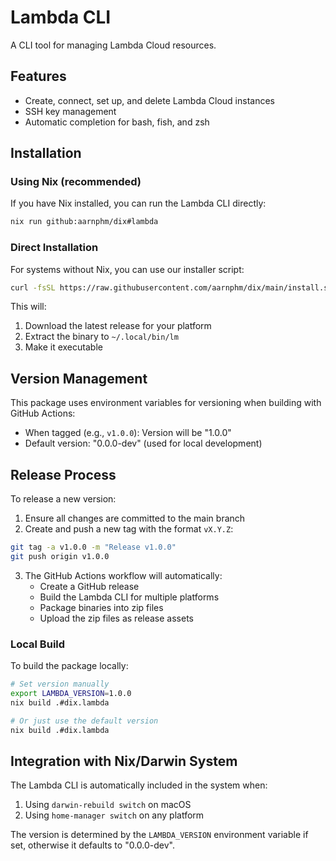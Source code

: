# Lambda CLI

A CLI tool for managing Lambda Cloud resources.

## Features

- Create, connect, set up, and delete Lambda Cloud instances
- SSH key management
- Automatic completion for bash, fish, and zsh

## Installation

### Using Nix (recommended)

If you have Nix installed, you can run the Lambda CLI directly:

```bash
nix run github:aarnphm/dix#lambda
```

### Direct Installation

For systems without Nix, you can use our installer script:

```bash
curl -fsSL https://raw.githubusercontent.com/aarnphm/dix/main/install.sh | bash
```

This will:
1. Download the latest release for your platform
2. Extract the binary to `~/.local/bin/lm`
3. Make it executable

## Version Management

This package uses environment variables for versioning when building with GitHub Actions:
- When tagged (e.g., `v1.0.0`): Version will be "1.0.0"
- Default version: "0.0.0-dev" (used for local development)

## Release Process

To release a new version:

1. Ensure all changes are committed to the main branch
2. Create and push a new tag with the format `vX.Y.Z`:

```bash
git tag -a v1.0.0 -m "Release v1.0.0"
git push origin v1.0.0
```

3. The GitHub Actions workflow will automatically:
   - Create a GitHub release
   - Build the Lambda CLI for multiple platforms
   - Package binaries into zip files
   - Upload the zip files as release assets

### Local Build

To build the package locally:

```bash
# Set version manually
export LAMBDA_VERSION=1.0.0
nix build .#dix.lambda

# Or just use the default version
nix build .#dix.lambda
```

## Integration with Nix/Darwin System

The Lambda CLI is automatically included in the system when:

1. Using `darwin-rebuild switch` on macOS
2. Using `home-manager switch` on any platform

The version is determined by the `LAMBDA_VERSION` environment variable if set, otherwise it defaults to "0.0.0-dev".